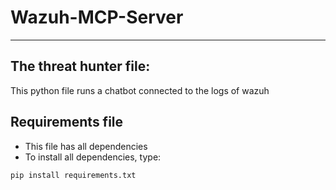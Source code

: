 # Wazuh-MCP-Server

---

## The threat hunter file:

This python file runs a chatbot connected to the logs of wazuh

## Requirements file

- This file has all dependencies
- To install all dependencies, type:
```
pip install requirements.txt
```